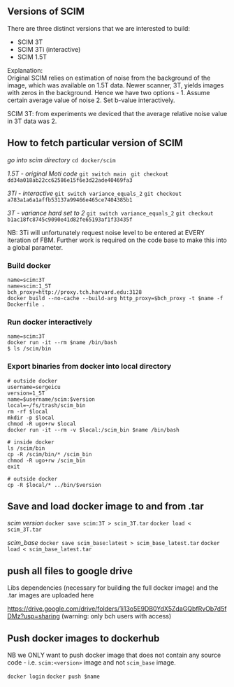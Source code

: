 ## Versions of SCIM 

There are three distinct versions that we are interested to build: 
- SCIM 3T 
- SCIM 3Ti (interactive)
- SCIM 1.5T 

Explanation:  
Original SCIM relies on estimation of noise from the background of the image, which was available on 1.5T data. Newer scanner, 3T, yields images with zeros in the background. Hence we have two options - 1. Assume certain average value of noise 2. Set b-value interactively. 


SCIM 3T: from experiments we deviced that the average relative noise value in 3T data was 2.   






## How to fetch particular version of SCIM 

*go into scim directory* 
`cd docker/scim`

*1.5T - original Moti code* 
`git switch main `
`git checkout dd34a018ab22cc62586e15f6e3d22ade40469fa3`

*3Ti - interactive*
`git switch variance_equals_2`
`git checkout a783a1a6a1affb53137a99466e465ce7404385b1`


*3T - variance hard set to 2* 
`git switch variance_equals_2`
`git checkout b1ac18fc8745c9090e41d82fe65193af1f33435f`

NB: 3Ti will unfortunately request noise level to be entered at EVERY iteration of FBM. Further work is required on the code base to make this into a global parameter. 

### Build docker 
```
name=scim:3T
name=scim:1_5T
bch_proxy=http://proxy.tch.harvard.edu:3128
docker build --no-cache --build-arg http_proxy=$bch_proxy -t $name -f Dockerfile .

```


### Run docker interactively

```
name=scim:3T
docker run -it --rm $name /bin/bash
$ ls /scim/bin
```


### Export binaries from docker into local directory 

```
# outside docker 
username=sergeicu
version=1_5T
name=$username/scim:$version
local=~/fs/trash/scim_bin
rm -rf $local 
mkdir -p $local
chmod -R ugo+rw $local
docker run -it --rm -v $local:/scim_bin $name /bin/bash

# inside docker 
ls /scim/bin
cp -R /scim/bin/* /scim_bin
chmod -R ugo+rw /scim_bin
exit

# outside docker 
cp -R $local/* ../bin/$version
```


## Save and load docker image to and from .tar 

*scim version*
`docker save scim:3T > scim_3T.tar`
`docker load < scim_3T.tar`


*scim_base*
`docker save scim_base:latest > scim_base_latest.tar`
`docker load < scim_base_latest.tar`



## push all files to google drive 

Libs dependencies (necessary for building the full docker image) and the .tar images are uploaded here

https://drive.google.com/drive/folders/1i13o5E9DB0YdX5ZdaGQbfRvOb7d5fDMz?usp=sharing
(warning: only bch users with access)

## Push docker images to dockerhub 

NB we ONLY want to push docker image that does not contain any source code - i.e. `scim:<version>` image and not `scim_base` image. 

`docker login` 
`docker push $name` 


